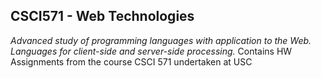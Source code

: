 ## CSCI571 - Web Technologies
*Advanced study of programming languages with application to the Web. Languages for client-side and server-side processing.*
Contains HW Assignments from the course CSCI 571 undertaken at USC
